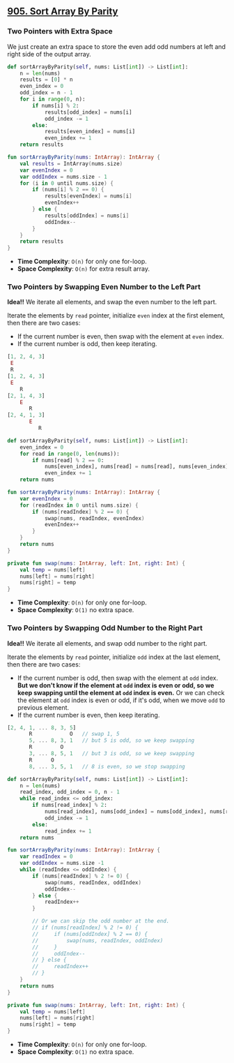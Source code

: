 ## [905. Sort Array By Parity](https://leetcode.com/problems/sort-array-by-parity/)

### Two Pointers with Extra Space
We just create an extra space to store the even add odd numbers at left and right side of the output array.

```python
def sortArrayByParity(self, nums: List[int]) -> List[int]:
    n = len(nums)
    results = [0] * n
    even_index = 0
    odd_index = n - 1
    for i in range(0, n):
        if nums[i] % 2:
            results[odd_index] = nums[i]
            odd_index -= 1
        else:
            results[even_index] = nums[i]
            even_index += 1
    return results
```

```kotlin
fun sortArrayByParity(nums: IntArray): IntArray {
    val results = IntArray(nums.size)
    var evenIndex = 0
    var oddIndex = nums.size - 1
    for (i in 0 until nums.size) {
        if (nums[i] % 2 == 0) {
            results[evenIndex] = nums[i]
            evenIndex++
        } else {
            results[oddIndex] = nums[i]
            oddIndex--
        }
    }
    return results
}
```

* **Time Complexity**: `O(n)` for only one for-loop.
* **Space Complexity**: `O(n)` for extra result array.

### Two Pointers by Swapping Even Number to the Left Part
**Idea!!** We iterate all elements, and swap the even number to the left part.

Iterate the elements by `read` pointer, initialize `even` index at the first element, then there are two cases:
* If the current number is even, then swap with the element at `even` index.
* If the current number is odd, then keep iterating.

```js
[1, 2, 4, 3]
 E
 R
[1, 2, 4, 3]
 E
    R
[2, 1, 4, 3]
    E
       R
[2, 4, 1, 3]
       E
          R
```

```python
def sortArrayByParity(self, nums: List[int]) -> List[int]:
    even_index = 0
    for read in range(0, len(nums)):
        if nums[read] % 2 == 0:
            nums[even_index], nums[read] = nums[read], nums[even_index]
            even_index += 1
    return nums
```

```kotlin
fun sortArrayByParity(nums: IntArray): IntArray {
    var evenIndex = 0
    for (readIndex in 0 until nums.size) {
        if (nums[readIndex] % 2 == 0) {
            swap(nums, readIndex, evenIndex)
            evenIndex++
        }
    }
    return nums
}

private fun swap(nums: IntArray, left: Int, right: Int) {
    val temp = nums[left]
    nums[left] = nums[right]
    nums[right] = temp
}
```

* **Time Complexity**: `O(n)` for only one for-loop.
* **Space Complexity**: `O(1)` no extra space.

### Two Pointers by Swapping Odd Number to the Right Part
**Idea!!** We iterate all elements, and swap odd number to the right part.

Iterate the elements by `read` pointer, initialize `odd` index at the last element, then there are two cases:
* If the current number is odd, then swap with the element at `odd` index. **But we don't know if the element at `odd` index is even or odd, so we keep swapping until the element at `odd` index is even.** Or we can check the element at `odd` index is even or odd, if it's odd, when we move `odd` to previous element.
* If the current number is even, then keep iterating.

```js
[2, 4, 1, ... 8, 3, 5]
       R            O   // swap 1, 5
       5, ... 8, 3, 1   // but 5 is odd, so we keep swapping
       R         O
       3, ... 8, 5, 1   // but 3 is odd, so we keep swapping
       R      O
       8, ... 3, 5, 1   // 8 is even, so we stop swapping
```

```python
def sortArrayByParity(self, nums: List[int]) -> List[int]:
    n = len(nums)
    read_index, odd_index = 0, n - 1
    while read_index <= odd_index:
        if nums[read_index] % 2:
            nums[read_index], nums[odd_index] = nums[odd_index], nums[read_index]
            odd_index -= 1
        else:
            read_index += 1
    return nums
```

```kotlin
fun sortArrayByParity(nums: IntArray): IntArray {
    var readIndex = 0
    var oddIndex = nums.size -1
    while (readIndex <= oddIndex) {
        if (nums[readIndex] % 2 != 0) {
            swap(nums, readIndex, oddIndex)
            oddIndex--
        } else {
            readIndex++
        }

        // Or we can skip the odd number at the end.
        // if (nums[readIndex] % 2 != 0) {
        //     if (nums[oddIndex] % 2 == 0) {
        //         swap(nums, readIndex, oddIndex)
        //     }
        //     oddIndex--
        // } else {
        //     readIndex++
        // }
    }
    return nums       
}

private fun swap(nums: IntArray, left: Int, right: Int) {
    val temp = nums[left]
    nums[left] = nums[right]
    nums[right] = temp
}
```

* **Time Complexity**: `O(n)` for only one for-loop.
* **Space Complexity**: `O(1)` no extra space.